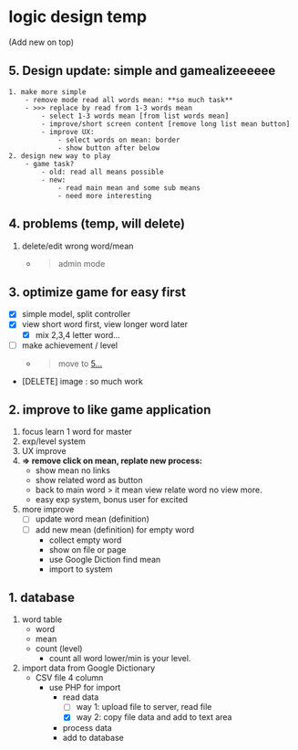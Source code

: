 # logic design temp
(Add new on top)
## 5. Design update: simple and gamealizeeeeee
    1. make more simple
        - remove mode read all words mean: **so much task**
        - >>> replace by read from 1-3 words mean
            - select 1-3 words mean [from list words mean]
            - improve/short screen content [remove long list mean button]
            - improve UX:
                - select words on mean: border
                - show button after below
    2. design new way to play
        - game task?
            - old: read all means possible
            - new: 
                - read main mean and some sub means
                - need more interesting

## 4. problems (temp, will delete)
1. delete/edit wrong word/mean
    - > admin mode
## 3. optimize game for easy first
- [x] simple model, split controller
- [x] view short word first, view longer word later
    - [x] mix 2,3,4 letter word...
- [ ] make achievement / level
    - > move to [5...](https://github.com/dilaccode/word-like-game/blob/master/logic%20design%20temp.md#5-design-update-simple-and-gamealizeeeeee)
- [DELETE] image : so much work
## 2. improve to like game application
1. focus learn 1 word for master
2. exp/level system
3. UX improve
4. **=> remove click on mean, replate new process:**
    - show mean no links
    - show related word as button
    - back to main word > it mean view relate word no view more.
    - easy exp system, bonus user for excited
5. more improve
    - [ ] update word mean (definition)
    - [ ] add new mean (definition) for empty word
        - collect empty word
        - show on file or page
        - use Google Diction find mean
        - import to system
## 1. database 
1. word table
    * word
    * mean
    * count (level)
        * count all word lower/min is your level.
2. import data from Google Dictionary
    * CSV file 4 column
        * use PHP for import
            * read data
                - [ ] way 1: upload file to server, read file
                - [x] way 2: copy file data and add to text area
            * process data
            * add to database
